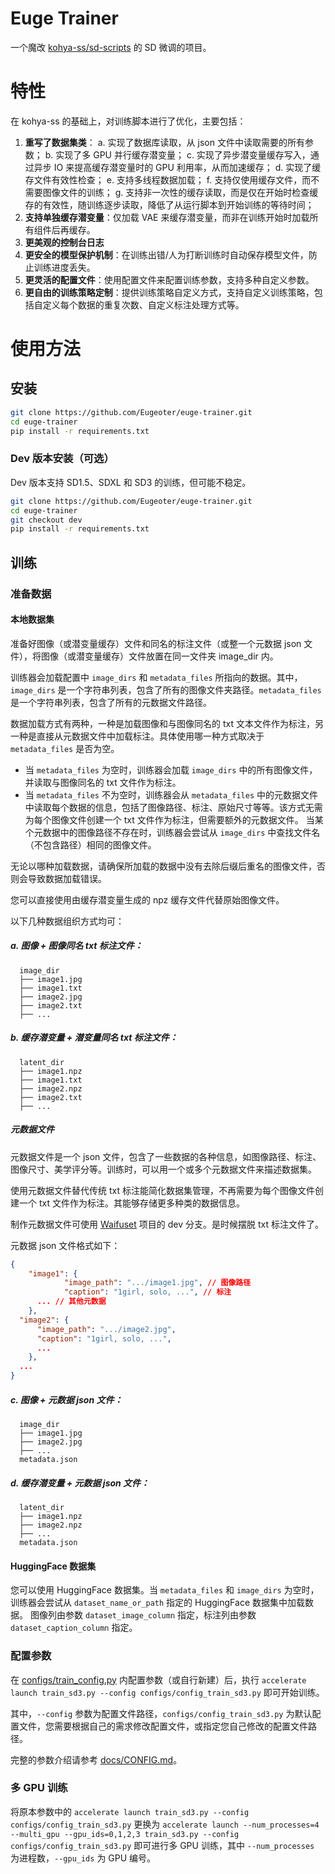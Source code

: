 # Euge Trainer

一个魔改 [kohya-ss/sd-scripts](https://github.com/kohya-ss/sd-scripts) 的 SD 微调的项目。

# 特性

在 kohya-ss 的基础上，对训练脚本进行了优化，主要包括：

1. **重写了数据集类**：
   a. 实现了数据库读取，从 json 文件中读取需要的所有参数；
   b. 实现了多 GPU 并行缓存潜变量；
   c. 实现了异步潜变量缓存写入，通过异步 IO 来提高缓存潜变量时的 GPU 利用率，从而加速缓存；
   d. 实现了缓存文件有效性检查；
   e. 支持多线程数据加载；
   f. 支持仅使用缓存文件，而不需要图像文件的训练；
   g. 支持非一次性的缓存读取，而是仅在开始时检查缓存的有效性，随训练逐步读取，降低了从运行脚本到开始训练的等待时间；
2. **支持单独缓存潜变量**：仅加载 VAE 来缓存潜变量，而非在训练开始时加载所有组件后再缓存。
3. **更美观的控制台日志**
4. **更安全的模型保护机制**：在训练出错/人为打断训练时自动保存模型文件，防止训练进度丢失。
5. **更灵活的配置文件**：使用配置文件来配置训练参数，支持多种自定义参数。
6. **更自由的训练策略定制**：提供训练策略自定义方式，支持自定义训练策略，包括自定义每个数据的重复次数、自定义标注处理方式等。

# 使用方法

## 安装

```bash
git clone https://github.com/Eugeoter/euge-trainer.git
cd euge-trainer
pip install -r requirements.txt
```

### Dev 版本安装（可选）

Dev 版本支持 SD1.5、SDXL 和 SD3 的训练，但可能不稳定。

```bash
git clone https://github.com/Eugeoter/euge-trainer.git
cd euge-trainer
git checkout dev
pip install -r requirements.txt
```

## 训练

### 准备数据

#### 本地数据集

准备好图像（或潜变量缓存）文件和同名的标注文件（或整一个元数据 json 文件），将图像（或潜变量缓存）文件放置在同一文件夹 image_dir 内。

训练器会加载配置中 `image_dirs` 和 `metadata_files` 所指向的数据。其中，`image_dirs` 是一个字符串列表，包含了所有的图像文件夹路径。`metadata_files` 是一个字符串列表，包含了所有的元数据文件路径。

数据加载方式有两种，一种是加载图像和与图像同名的 txt 文本文件作为标注，另一种是直接从元数据文件中加载标注。具体使用哪一种方式取决于 `metadata_files` 是否为空。

- 当 `metadata_files` 为空时，训练器会加载 `image_dirs` 中的所有图像文件，并读取与图像同名的 txt 文件作为标注。
- 当 `metadata_files` 不为空时，训练器会从 `metadata_files` 中的元数据文件中读取每个数据的信息，包括了图像路径、标注、原始尺寸等等。该方式无需为每个图像文件创建一个 txt 文件作为标注，但需要额外的元数据文件。
  当某个元数据中的图像路径不存在时，训练器会尝试从 `image_dirs` 中查找文件名（不包含路径）相同的图像文件。

无论以哪种加载数据，请确保所加载的数据中没有去除后缀后重名的图像文件，否则会导致数据加载错误。

您可以直接使用由缓存潜变量生成的 npz 缓存文件代替原始图像文件。

以下几种数据组织方式均可：

##### a. 图像 + 图像同名 txt 标注文件：

```
  image_dir
  ├── image1.jpg
  ├── image1.txt
  ├── image2.jpg
  ├── image2.txt
  ├── ...
```

##### b. 缓存潜变量 + 潜变量同名 txt 标注文件：

```
  latent_dir
  ├── image1.npz
  ├── image1.txt
  ├── image2.npz
  ├── image2.txt
  ├── ...
```

##### 元数据文件

元数据文件是一个 json 文件，包含了一些数据的各种信息，如图像路径、标注、图像尺寸、美学评分等。训练时，可以用一个或多个元数据文件来描述数据集。

使用元数据文件替代传统 txt 标注能简化数据集管理，不再需要为每个图像文件创建一个 txt 文件作为标注。其能够存储更多种类的数据信息。

制作元数据文件可使用 [Waifuset](https://github.com/Eugeoter/waifuset) 项目的 dev 分支。是时候摆脱 txt 标注文件了。

元数据 json 文件格式如下：

```json
{
	"image1": {
			"image_path": ".../image1.jpg", // 图像路径
			"caption": "1girl, solo, ...", // 标注
      ... // 其他元数据
    },
  "image2": {
      "image_path": ".../image2.jpg",
      "caption": "1girl, solo, ...",
      ...
    },
  ...
}
```

##### c. 图像 + 元数据 json 文件：

```
  image_dir
  ├── image1.jpg
  ├── image2.jpg
  ├── ...
  metadata.json
```

##### d. 缓存潜变量 + 元数据 json 文件：

```
  latent_dir
  ├── image1.npz
  ├── image2.npz
  ├── ...
  metadata.json
```

#### HuggingFace 数据集

您可以使用 HuggingFace 数据集。当 `metadata_files` 和 `image_dirs` 为空时，训练器会尝试从 `dataset_name_or_path` 指定的 HuggingFace 数据集中加载数据。
图像列由参数 `dataset_image_column` 指定，标注列由参数 `dataset_caption_column` 指定。

### 配置参数

在 [configs/train_config.py](configs/config_train_sd3.py) 内配置参数（或自行新建）后，执行 `accelerate launch train_sd3.py --config configs/config_train_sd3.py` 即可开始训练。

其中，`--config` 参数为配置文件路径，`configs/config_train_sd3.py` 为默认配置文件，您需要根据自己的需求修改配置文件，或指定您自己修改的配置文件路径。

完整的参数介绍请参考 [docs/CONFIG.md](docs/CONFIG.md)。

### 多 GPU 训练

将原本参数中的 `accelerate launch train_sd3.py --config configs/config_train_sd3.py` 更换为 `accelerate launch --num_processes=4 --multi_gpu --gpu_ids=0,1,2,3 train_sd3.py --config configs/config_train_sd3.py` 即可进行多 GPU 训练，其中 `--num_processes` 为进程数，`--gpu_ids` 为 GPU 编号。
